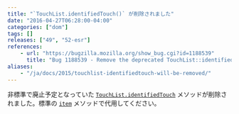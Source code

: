 ```yaml
---
title: "`TouchList.identifiedTouch()` が削除されました"
date: "2016-04-27T06:28:00-04:00"
categories: ["dom"]
tags: []
releases: ["49", "52-esr"]
references:
    - url: "https://bugzilla.mozilla.org/show_bug.cgi?id=1188539"
      title: "Bug 1188539 - Remove the deprecated TouchList::identifiedTouch method"
aliases:
    - "/ja/docs/2015/touchlist-identifiedtouch-will-be-removed/"
---
```

非標準で廃止予定となっていた [`TouchList.identifiedTouch`](https://developer.mozilla.org/docs/Web/API/TouchList/identifiedTouch) メソッドが削除されました。標準の [`item`](https://developer.mozilla.org/docs/Web/API/TouchList/item) メソッドで代用してください。
